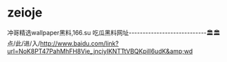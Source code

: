 # zeioje
冲哥精选wallpaper黑料,166.su 吃瓜黑料网址----------------------------🏛🏛点/此/进/入/http://www.baidu.com/link?url=NoK8PT47PahMhFH8Vie_jnciyIKNTTtVBQKpill6udK&amp;wd
